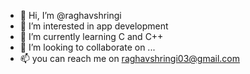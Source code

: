 - 👋 Hi, I’m @raghavshringi
- 👀 I’m interested in app development  
- 🌱 I’m currently learning C and C++
- 💞️ I’m looking to collaborate on ...
- 📫 you can reach me on raghavshringi03@gmail.com 

<!---
raghavshringi/raghavshringi is a ✨ special ✨ repository because its `README.md` (this file) appears on your GitHub profile.
You can click the Preview link to take a look at your changes.
--->
